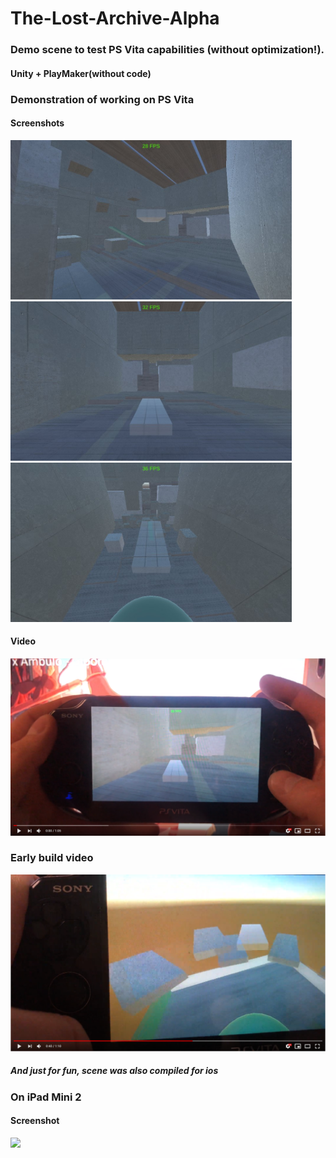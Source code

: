 # The-Lost-Archive-Alpha

### Demo scene to test PS Vita capabilities (without optimization!).

#### Unity + PlayMaker(without code)

### Demonstration of working on PS Vita 

#### Screenshots

<img align="centre" width="450px" src="https://github.com/gwiden/The-Lost-Archive-Alpha/blob/main/Screenshots/Demo1.jpg"/>

<img align="centre" width="450px" src="https://github.com/gwiden/The-Lost-Archive-Alpha/blob/main/Screenshots/Demo2.jpg"/>

<img align="centre" width="450px" src="https://github.com/gwiden/The-Lost-Archive-Alpha/blob/main/Screenshots/Demo3.jpg"/>

#### Video

[<img align="centre" width="700x" src="https://github.com/gwiden/The-Lost-Archive-Alpha/blob/main/Screenshots/Demo%20Scene%20YT.png" />][youtube1]

### Early build video 

[<img align="centre" width="700x" src="https://github.com/gwiden/The-Lost-Archive-Alpha/blob/main/Screenshots/Early%20build%20YT.png" />][youtube2]

##### And just for fun, scene was also compiled for ios

### On iPad Mini 2

#### Screenshot

<img align="centre" width="450px" src="https://github.com/gwiden/The-Lost-Archive-Alpha/blob/main/Screenshots/iPad.png"/>






[youtube1]: https://youtu.be/aa5a4fylGd8
[youtube2]: https://youtu.be/cG-OHSgDSSg